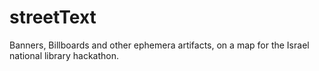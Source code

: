 # streetText

Banners, Billboards and other ephemera artifacts, on a map for the Israel national library hackathon.

